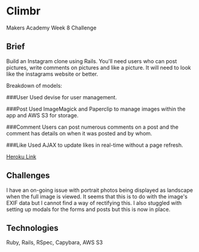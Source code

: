 Climbr
======
Makers Academy Week 8 Challenge

Brief
-----
Build an Instagram clone using Rails. You'll need users who can post pictures, write comments on pictures and like a picture. It will need to look like the instagrams website or better.

Breakdown of models:

###User
Used devise for user management.

###Post
Used ImageMagick and Paperclip to manage images within the app and AWS S3 for storage.

###Comment
Users can post numerous comments on a post and the comment has details on when it was posted and by whom.

###Like
Used AJAX to update likes in real-time without a page refresh.

[Heroku Link](https://climbagram.herokuapp.com/)

Challenges
----------
I have an on-going issue with portrait photos being displayed as landscape when the full image is viewed. It seems that this is to do with the image's EXIF data but I cannot find a way of rectifying this. I also stuggled with setting up modals for the forms and posts but this is now in place.

Technologies
------------
Ruby, Rails, RSpec, Capybara, AWS S3
